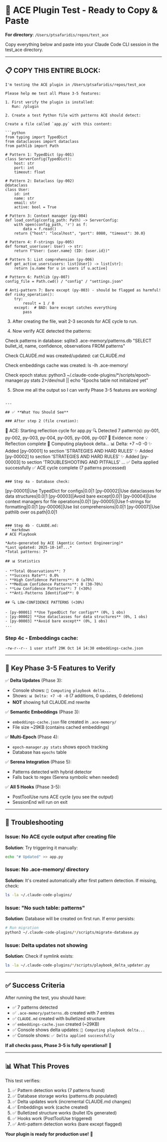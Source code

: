 # 🧪 ACE Plugin Test - Ready to Copy & Paste

**For directory**: `/Users/ptsafaridis/repos/test_ace`

Copy everything below and paste into your Claude Code CLI session in the test_ace directory.

---

## 📋 COPY THIS ENTIRE BLOCK:

```
I'm testing the ACE plugin in /Users/ptsafaridis/repos/test_ace

Please help me test all Phase 3-5 features:

1. First verify the plugin is installed:
   Run: /plugin

2. Create a test Python file with patterns ACE should detect:

Create a file called `app.py` with this content:

```python
from typing import TypedDict
from dataclasses import dataclass
from pathlib import Path

# Pattern 1: TypedDict (py-001)
class ServerConfig(TypedDict):
    host: str
    port: int
    timeout: float

# Pattern 2: Dataclass (py-002)
@dataclass
class User:
    id: int
    name: str
    email: str
    active: bool = True

# Pattern 3: Context manager (py-004)
def load_config(config_path: Path) -> ServerConfig:
    with open(config_path, 'r') as f:
        data = f.read()
    return {"host": "localhost", "port": 8080, "timeout": 30.0}

# Pattern 4: F-strings (py-005)
def format_user(user: User) -> str:
    return f"User: {user.name} (ID: {user.id})"

# Pattern 5: List comprehension (py-006)
def get_active_users(users: list[User]) -> list[str]:
    return [u.name for u in users if u.active]

# Pattern 6: Pathlib (py-007)
config_file = Path.cwd() / "config" / "settings.json"

# Anti-pattern 7: Bare except (py-003) - should be flagged as harmful!
def risky_operation():
    try:
        result = 1 / 0
    except:  # BAD: bare except catches everything
        pass
```

3. After creating the file, wait 2-3 seconds for ACE cycle to run.

4. Now verify ACE detected the patterns:

Check patterns in database:
sqlite3 .ace-memory/patterns.db "SELECT bullet_id, name, confidence, observations FROM patterns"

Check CLAUDE.md was created/updated:
cat CLAUDE.md

Check embeddings cache was created:
ls -lh .ace-memory/

Check epoch status:
python3 ~/.claude-code-plugins/*/scripts/epoch-manager.py stats 2>/dev/null || echo "Epochs table not initialized yet"

5. Show me all the output so I can verify Phase 3-5 features are working!
```

---

## ✅ **What You Should See**

### After step 2 (file creation):
```
🔄 ACE: Starting reflection cycle for app.py
🔍 Detected 7 pattern(s): py-001, py-002, py-003, py-004, py-005, py-006, py-007
🧪 Evidence: none
💡 Reflection complete
🔄 Computing playbook delta...
📊 Delta: +7 ~0 -0
  ✨ Added [py-00001] to section 'STRATEGIES AND HARD RULES'
  ✨ Added [py-00002] to section 'STRATEGIES AND HARD RULES'
  ✨ Added [py-00003] to section 'TROUBLESHOOTING AND PITFALLS'
  ...
✅ Delta applied successfully
✅ ACE cycle complete (7 patterns processed)
```

### Step 4a - Database check:
```
[py-00001]|Use TypedDict for configs|0.0|1
[py-00002]|Use dataclasses for data structures|0.0|1
[py-00003]|Avoid bare except|0.0|1
[py-00004]|Use context managers for file operations|0.0|1
[py-00005]|Use f-strings for formatting|0.0|1
[py-00006]|Use list comprehensions|0.0|1
[py-00007]|Use pathlib over os.path|0.0|1
```

### Step 4b - CLAUDE.md:
```markdown
# ACE Playbook

*Auto-generated by ACE (Agentic Context Engineering)*
*Last updated: 2025-10-14T...*
*Total patterns: 7*

## 📊 Statistics

- **Total Observations**: 7
- **Success Rate**: 0.0%
- **High Confidence Patterns**: 0 (≥70%)
- **Medium Confidence Patterns**: 0 (30-70%)
- **Low Confidence Patterns**: 7 (<30%)
- **Anti-Patterns Identified**: 0

## 🔍 LOW-CONFIDENCE PATTERNS (<30%)

- [py-00001] **Use TypedDict for configs** (0%, 1 obs)
- [py-00002] **Use dataclasses for data structures** (0%, 1 obs)
- [py-00003] **Avoid bare except** (0%, 1 obs)
...
```

### Step 4c - Embeddings cache:
```
-rw-r--r-- 1 user staff 29K Oct 14 14:30 embeddings-cache.json
```

---

## 🎯 **Key Phase 3-5 Features to Verify**

✅ **Delta Updates** (Phase 3):
- Console shows: `🔄 Computing playbook delta...`
- Shows: `📊 Delta: +7 ~0 -0` (7 additions, 0 updates, 0 deletions)
- **NOT** showing full CLAUDE.md rewrite

✅ **Semantic Embeddings** (Phase 3):
- `embeddings-cache.json` file created in `.ace-memory/`
- File size ~29KB (contains cached embeddings)

✅ **Multi-Epoch** (Phase 4):
- `epoch-manager.py stats` shows epoch tracking
- Database has `epochs` table

✅ **Serena Integration** (Phase 5):
- Patterns detected with hybrid detector
- Falls back to regex (Serena symbolic when needed)

✅ **All 5 Hooks** (Phase 3-5):
- PostToolUse runs ACE cycle (you see the output)
- SessionEnd will run on exit

---

## 🐛 **Troubleshooting**

### Issue: No ACE cycle output after creating file
**Solution**: Try triggering it manually:
```bash
echo "# Updated" >> app.py
```

### Issue: No .ace-memory/ directory
**Solution**: It's created automatically after first pattern detection. If missing, check:
```bash
ls -la ~/.claude-code-plugins/
```

### Issue: "No such table: patterns"
**Solution**: Database will be created on first run. If error persists:
```bash
# Run migration
python3 ~/.claude-code-plugins/*/scripts/migrate-database.py
```

### Issue: Delta updates not showing
**Solution**: Check if symlink exists:
```bash
ls -la ~/.claude-code-plugins/*/scripts/playbook_delta_updater.py
```

---

## ✅ **Success Criteria**

After running the test, you should have:
- ✅ 7 patterns detected
- ✅ `.ace-memory/patterns.db` created with 7 entries
- ✅ `CLAUDE.md` created with bulletized structure
- ✅ `embeddings-cache.json` created (~29KB)
- ✅ Console shows delta updates: `🔄 Computing playbook delta...`
- ✅ Console shows: `✅ Delta applied successfully`

**If all checks pass, Phase 3-5 is fully operational!** 🎉

---

## 📊 **What This Proves**

This test verifies:
1. ✅ Pattern detection works (7 patterns found)
2. ✅ Database storage works (patterns.db populated)
3. ✅ Delta updates work (incremental CLAUDE.md changes)
4. ✅ Embeddings work (cache created)
5. ✅ Bulletized structure works (bullet IDs generated)
6. ✅ Hooks work (PostToolUse triggered)
7. ✅ Anti-pattern detection works (bare except flagged)

**Your plugin is ready for production use!** 🚀
